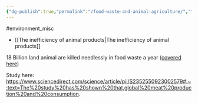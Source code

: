 ```yaml
---
{"dg-publish":true,"permalink":"/food-waste-and-animal-agriculture/","tags":["#environment_misc"],"created":"2025-10-23T17:42:41.587+01:00","updated":"2025-10-23T18:06:08.604+01:00"}
---
```


#environment_misc 

- [[The inefficiency of animal products\|The inefficiency of animal products]] 

18 Billion land animal are killed needlessly in food waste a year ([covered here](https://www.expertiseforanimals.com/blog-artikel-en/18-billion-animals-end-up-in-rubbish-worldwide-expertise-for-animals-looks-behind-the-headlines-of-the-study))

Study here: https://www.sciencedirect.com/science/article/pii/S2352550923002579#:~:text=The%20study%20has%20shown%20that,global%20meat%20production%20and%20consumption.